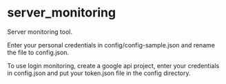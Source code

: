 # server_monitoring
Server monitoring tool.

Enter your personal credentials in config/config-sample.json and rename the file to config.json.

To use login monitoring, create a google api project, enter your credentials in config.json and put your token.json file in the config directory.